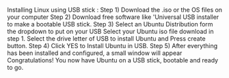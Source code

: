Installing Linux using USB stick :
Step 1) Download the .iso or the OS files on your computer
Step 2) Download free software like 'Universal USB installer to make a bootable USB stick.
Step 3) Select an Ubuntu Distribution form the dropdown to put on your USB
Select your Ubuntu iso file download in step 1.
Select the drive letter of USB to install Ubuntu and Press create button.
Step 4) Click YES to Install Ubuntu in USB.
Step 5) After everything has been installed and configured, a small window will appear Congratulations! You now have Ubuntu on a USB stick, bootable and ready to go.


